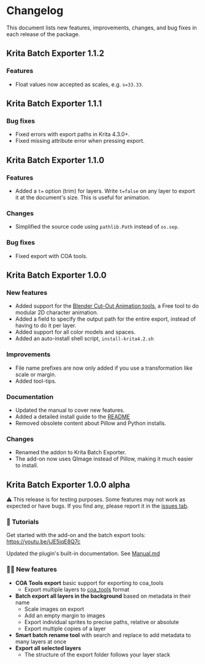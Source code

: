 # Changelog

This document lists new features, improvements, changes, and bug fixes in each release of the package.

## Krita Batch Exporter 1.1.2

### Features
- Float values now accepted as scales, e.g. `s=33.33`.

## Krita Batch Exporter 1.1.1

### Bug fixes

- Fixed errors with export paths in Krita 4.3.0+.
- Fixed missing attribute error when pressing export.

## Krita Batch Exporter 1.1.0

### Features

- Added a `t=` option (trim) for layers. Write `t=false` on any layer to export it at the document's size. This is useful for animation.

### Changes

- Simplified the source code using `pathlib.Path` instead of `os.sep`.

### Bug fixes

- Fixed export with COA tools.

## Krita Batch Exporter 1.0.0

### New features

- Added support for the [Blender Cut-Out Animation tools](https://github.com/ndee85/coa_tools), a Free tool to do modular 2D character animation.
- Added a field to specify the output path for the entire export, instead of having to do it per layer.
- Added support for all color models and spaces.
- Added an auto-install shell script, `install-krita4.2.sh`

### Improvements

- File name prefixes are now only added if you use a transformation like scale or margin.
- Added tool-tips.

### Documentation

- Updated the manual to cover new features.
- Added a detailed install guide to the [README](https://github.com/GDQuest/krita-batch-exporter)
- Removed obsolete content about Pillow and Python installs.

### Changes

- Renamed the addon to Krita Batch Exporter.
- The add-on now uses QImage instead of Pillow, making it much easier to install.

## Krita Batch Exporter 1.0.0 alpha

⚠ This release is for testing purposes. Some features may not work as expected or have bugs. If you find any, please report it in the [issues tab](https://github.com/GDQuest/krita-batch-exporter/issues).

### 📘 Tutorials

Get started with the add-on and the batch export tools: https://youtu.be/jJE5iqE8Q7c

Updated the plugin's built-in documentation. See [Manual.md](https://github.com/GDquest/krita-batch-exporter/blob/master/gdquest_art_tools/Manual.md)

### 🎥🕺 New features

- **COA Tools export** basic support for exporting to coa_tools
  - Export multiple layers to [coa_tools](https://github.com/ndee85/coa_tools) format
- **Batch export all layers in the background** based on metadata in their name
  - Scale images on export
  - Add an empty margin to images
  - Export individual sprites to precise paths, relative or absolute
  - Export multiple copies of a layer
- **Smart batch rename tool** with search and replace to add metadata to many layers at once
- **Export all selected layers**
  - The structure of the export folder follows your layer stack

